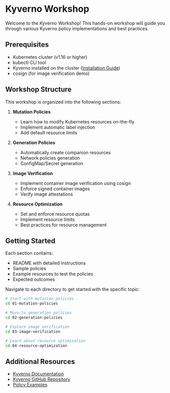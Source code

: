 # Kyverno Workshop 

Welcome to the Kyverno Workshop! This hands-on workshop will guide you through various Kyverno policy implementations and best practices.

## Prerequisites

- Kubernetes cluster (v1.16 or higher)
- kubectl CLI tool
- Kyverno installed on the cluster ([Installation Guide](https://kyverno.io/docs/installation/))
- cosign (for image verification demo)

## Workshop Structure

This workshop is organized into the following sections:

1. **Mutation Policies**
   - Learn how to modify Kubernetes resources on-the-fly
   - Implement automatic label injection
   - Add default resource limits

2. **Generation Policies**
   - Automatically create companion resources
   - Network policies generation
   - ConfigMap/Secret generation

3. **Image Verification**
   - Implement container image verification using cosign
   - Enforce signed container images
   - Verify image attestations

4. **Resource Optimization**
   - Set and enforce resource quotas
   - Implement resource limits
   - Best practices for resource management

## Getting Started

Each section contains:
- README with detailed instructions
- Sample policies
- Example resources to test the policies
- Expected outcomes

Navigate to each directory to get started with the specific topic:

```bash
# Start with mutation policies
cd 01-mutation-policies

# Move to generation policies
cd 02-generation-policies

# Explore image verification
cd 03-image-verification

# Learn about resource optimization
cd 04-resource-optimization
```

## Additional Resources

- [Kyverno Documentation](https://kyverno.io/docs/)
- [Kyverno GitHub Repository](https://github.com/kyverno/kyverno)
- [Policy Examples](https://kyverno.io/policies/) 

